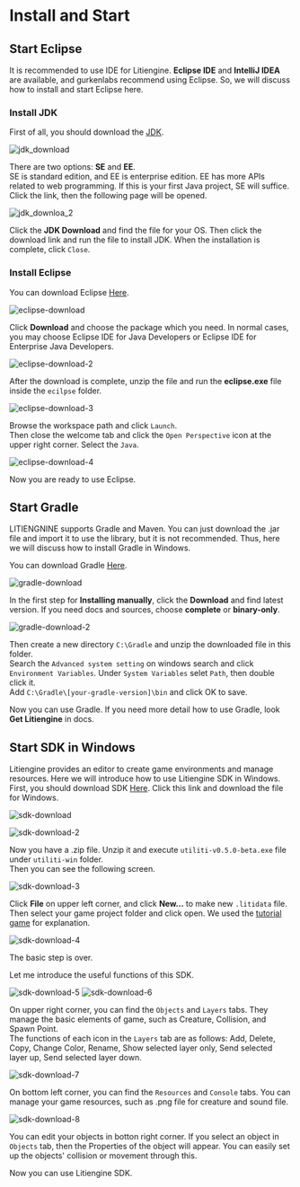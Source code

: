# Install and Start

## Start Eclipse

It is recommended to use IDE for Litiengine. **Eclipse IDE** and **IntelliJ IDEA** are available, and gurkenlabs recommend using Eclipse. So, we will discuss how to install and start Eclipse here.


### Install JDK

First of all, you should download the [JDK](https://www.oracle.com/java/technologies/).


![jdk_download](./img/jdk_download.png)


There are two options: **SE** and **EE**.  
SE is standard edition, and EE is enterprise edition. EE has more APIs related to web programming. If this is your first Java project, SE will suffice.  
Click the link, then the following page will be opened.


![jdk_downloa_2](./img/jdk_download_2.png)


Click the **JDK Download** and find the file for your OS. Then click the download link and run the file to install JDK. When the installation is complete, click `Close`.


### Install Eclipse

You can download Eclipse [Here](https://www.eclipse.org/ide/).


![eclipse-download](./img/eclipse_download.png)


Click **Download** and choose the package which you need. In normal cases, you may choose Eclipse IDE for Java Developers or Eclipse IDE for Enterprise Java Developers.


![eclipse-download-2](./img/eclipse_download_2.png)


After the download is complete, unzip the file and run the **eclipse.exe** file inside the `ecilpse` folder.


![eclipse-download-3](./img/eclipse_download_3.png)


Browse the workspace path and click `Launch`.  
Then close the welcome tab and click the `Open Perspective` icon at the upper right corner. Select the `Java`.


![eclipse-download-4](./img/eclipse_download_4.png)


Now you are ready to use Eclipse.


## Start Gradle

LITIENGNINE supports Gradle and Maven. You can just download the .jar file and import it to use the library, but it is not recommended. Thus, here we will discuss how to install Gradle in Windows.


You can download Gradle [Here](https://gradle.org/install/).


![gradle-download](./img/gradle_download.png)


In the first step for **Installing manually**, click the **Download** and find latest version. If you need docs and sources, choose **complete** or **binary-only**.


![gradle-download-2](./img/gradle_download_2.png)


Then create a new directory `C:\Gradle` and unzip the downloaded file in this folder.  
Search the `Advanced system setting` on windows search and click `Environment Variables`. Under `System Variables` selet `Path`, then double click it.  
Add `C:\Gradle\[your-gradle-version]\bin` and click OK to save.


Now you can use Gradle. If you need more detail how to use Gradle, look **Get Litiengine** in docs.


## Start SDK in Windows

Litiengine provides an editor to create game environments and manage resources. Here we will introduce how to use Litiengine SDK in Windows.  
First, you should download SDK [Here](https://litiengine.com/download/). Click this link and download the file for Windows.


![sdk-download](./img/sdk_download.png)


![sdk-download-2](./img/sdk_download_2.png)


Now you have a .zip file. Unzip it and execute `utiliti-v0.5.0-beta.exe` file under `utiliti-win` folder.  
Then you can see the following screen.


![sdk-download-3](./img/sdk-download_3.png)


Click **File** on upper left corner, and click **New...** to make new `.litidata` file. Then select your game project folder and click open. We used the [tutorial game](https://github.com/gurkenlabs/litiengine-gurk-nukem) for explanation.


![sdk-download-4](./img/sdk-download_4.png)


The basic step is over.


Let me introduce the useful functions of this SDK.


![sdk-download-5](./img/sdk-download_5.png)
![sdk-download-6](./img/sdk-download_6.png)


On upper right corner, you can find the `Objects` and `Layers` tabs. They manage the basic elements of game, such as Creature, Collision, and Spawn Point.  
The functions of each icon in the `Layers` tab are as follows: Add, Delete, Copy, Change Color, Rename, Show selected layer only, Send selected layer up, Send selected layer down.


![sdk-download-7](./img/sdk-download_7.png)


On bottom left corner, you can find the `Resources` and `Console` tabs. You can manage your game resources, such as .png file for creature and sound file. 


![sdk-download-8](./img/sdk-download_8.png)


You can edit your objects in botton right corner. If you select an object in `Objects` tab, then the Properties of the object will appear. You can easily set up the objects' collision or movement through this.


Now you can use Litiengine SDK.

